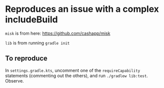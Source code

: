 # Reproduces an issue with a complex includeBuild

`misk` is from here: https://github.com/cashapp/misk

`lib` is from running `gradle init`

## To reproduce

In `settings.gradle.kts`, uncomment one of the `requireCapability` statements (commenting out the
others), and run `./gradlew lib:test`. Observe.
